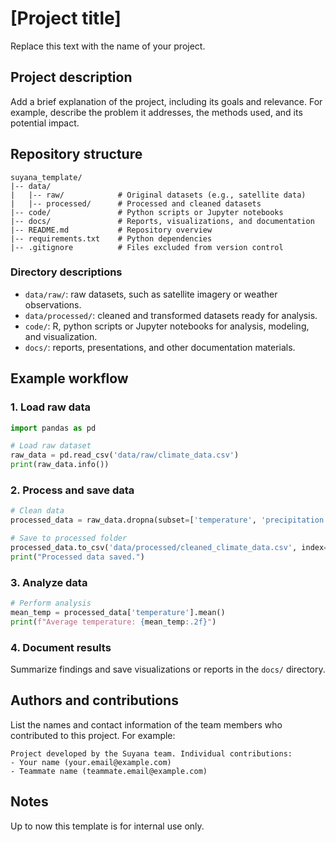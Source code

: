 
# [Project title]

Replace this text with the name of your project.

## Project description

Add a brief explanation of the project, including its goals and relevance. For example, describe the problem it addresses, the methods used, and its potential impact.

## Repository structure

```
suyana_template/
|-- data/
|   |-- raw/            # Original datasets (e.g., satellite data)
|   |-- processed/      # Processed and cleaned datasets
|-- code/               # Python scripts or Jupyter notebooks
|-- docs/               # Reports, visualizations, and documentation
|-- README.md           # Repository overview
|-- requirements.txt    # Python dependencies
|-- .gitignore          # Files excluded from version control
```

### Directory descriptions

- `data/raw/`: raw datasets, such as satellite imagery or weather observations.
- `data/processed/`: cleaned and transformed datasets ready for analysis.
- `code/`: R, python scripts or Jupyter notebooks for analysis, modeling, and visualization.
- `docs/`: reports, presentations, and other documentation materials.

## Example workflow

### 1. Load raw data

```python
import pandas as pd

# Load raw dataset
raw_data = pd.read_csv('data/raw/climate_data.csv')
print(raw_data.info())
```

### 2. Process and save data

```python
# Clean data
processed_data = raw_data.dropna(subset=['temperature', 'precipitation'])

# Save to processed folder
processed_data.to_csv('data/processed/cleaned_climate_data.csv', index=False)
print("Processed data saved.")
```

### 3. Analyze data

```python
# Perform analysis
mean_temp = processed_data['temperature'].mean()
print(f"Average temperature: {mean_temp:.2f}")
```

### 4. Document results

Summarize findings and save visualizations or reports in the `docs/` directory.

## Authors and contributions

List the names and contact information of the team members who contributed to this project. For example:

```plaintext
Project developed by the Suyana team. Individual contributions:
- Your name (your.email@example.com)
- Teammate name (teammate.email@example.com)
```

## Notes

Up to now this template is for internal use only.

